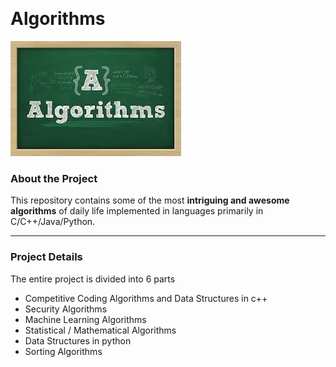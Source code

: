 ﻿﻿﻿﻿﻿
# Algorithms


![](https://github.com/codeIIEST/Algorithms/blob/master/algocodeiiest.jpg)

### About the Project

This repository contains some of the most **intriguing and awesome algorithms** of daily life implemented in languages primarily in C/C++/Java/Python.

--------------------------------------------------------------

### Project Details
The entire project is divided into 6 parts

* Competitive Coding Algorithms and Data Structures in c++
* Security Algorithms
* Machine Learning Algorithms
* Statistical / Mathematical Algorithms
* Data Structures in python
* Sorting Algorithms

